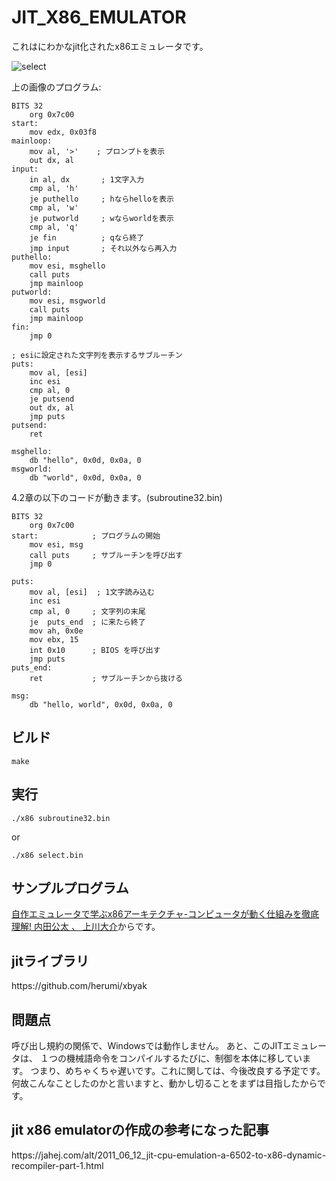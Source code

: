 # JIT_X86_EMULATOR
これはにわかなjit化されたx86エミュレータです。

![select](https://github.com/NiwakaDev/NIWAKA_JIT_X86/blob/main/images/select.png)


上の画像のプログラム:
```
BITS 32
    org 0x7c00
start:
    mov edx, 0x03f8
mainloop:
    mov al, '>'    ; プロンプトを表示
    out dx, al
input:
    in al, dx       ; 1文字入力
    cmp al, 'h'
    je puthello     ; hならhelloを表示
    cmp al, 'w'
    je putworld     ; wならworldを表示
    cmp al, 'q'
    je fin          ; qなら終了
    jmp input       ; それ以外なら再入力
puthello:
    mov esi, msghello
    call puts
    jmp mainloop
putworld:
    mov esi, msgworld
    call puts
    jmp mainloop
fin:
    jmp 0

; esiに設定された文字列を表示するサブルーチン
puts:
    mov al, [esi]
    inc esi
    cmp al, 0
    je putsend
    out dx, al
    jmp puts
putsend:
    ret

msghello:
    db "hello", 0x0d, 0x0a, 0
msgworld:
    db "world", 0x0d, 0x0a, 0

```


4.2章の以下のコードが動きます。(subroutine32.bin)

```
BITS 32
    org 0x7c00
start:            ; プログラムの開始
    mov esi, msg
    call puts     ; サブルーチンを呼び出す
    jmp 0

puts:
    mov al, [esi]  ; 1文字読み込む
    inc esi
    cmp al, 0     ; 文字列の末尾
    je  puts_end  ; に来たら終了
    mov ah, 0x0e
    mov ebx, 15
    int 0x10      ; BIOS を呼び出す
    jmp puts
puts_end:
    ret           ; サブルーチンから抜ける

msg:
    db "hello, world", 0x0d, 0x0a, 0
```

 
 <h2>ビルド</h2>

```
make
```

<h2>実行</h2>

```
./x86 subroutine32.bin
```

or

```
./x86 select.bin
```

 <h2>サンプルプログラム</h2>
  <a href="https://www.amazon.co.jp/%E8%87%AA%E4%BD%9C%E3%82%A8%E3%83%9F%E3%83%A5%E3%83%AC%E3%83%BC%E3%82%BF%E3%81%A7%E5%AD%A6%E3%81%B6x86%E3%82%A2%E3%83%BC%E3%82%AD%E3%83%86%E3%82%AF%E3%83%81%E3%83%A3-%E3%82%B3%E3%83%B3%E3%83%94%E3%83%A5%E3%83%BC%E3%82%BF%E3%81%8C%E5%8B%95%E3%81%8F%E4%BB%95%E7%B5%84%E3%81%BF%E3%82%92%E5%BE%B9%E5%BA%95%E7%90%86%E8%A7%A3-%E5%86%85%E7%94%B0%E5%85%AC%E5%A4%AA/dp/4839954747/ref=sr_1_1?__mk_ja_JP=%E3%82%AB%E3%82%BF%E3%82%AB%E3%83%8A&keywords=%E8%87%AA%E4%BD%9C%E3%82%A8%E3%83%9F%E3%83%A5%E3%83%AC%E3%83%BC%E3%82%BF&qid=1638354148&s=books&sr=1-1">自作エミュレータで学ぶx86アーキテクチャ-コンピュータが動く仕組みを徹底理解! 
 内田公太 、 上川大介</a>からです。

 <h2>jitライブラリ</h2>
 https://github.com/herumi/xbyak

 <h2>問題点</h2>
 呼び出し規約の関係で、Windowsでは動作しません。
 あと、このJITエミュレータは、
 １つの機械語命令をコンパイルするたびに、制御を本体に移しています。
 つまり、めちゃくちゃ遅いです。これに関しては、今後改良する予定です。
 何故こんなことしたのかと言いますと、動かし切ることをまずは目指したからです。

 <h2>jit x86 emulatorの作成の参考になった記事</h2>
 https://jahej.com/alt/2011_06_12_jit-cpu-emulation-a-6502-to-x86-dynamic-recompiler-part-1.html